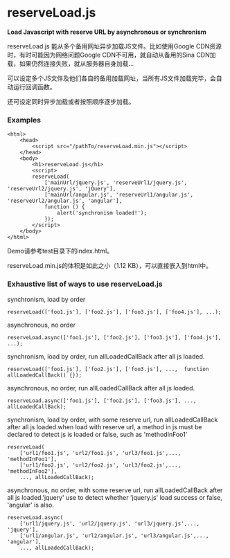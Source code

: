 reserveLoad.js
===========

**Load Javascript with reserve URL by asynchronous or synchronism**

reserveLoad.js 能从多个备用网址异步加载JS文件。比如使用Google CDN资源时，有时可能因为网络问题Google CDN不可用，就自动从备用的Sina CDN加载，如果仍然连接失败，就从服务器自身加载...

可以设定多个JS文件及他们各自的备用加载网址，当所有JS文件加载完毕，会自动运行回调函数。

还可设定同时异步加载或者按照顺序逐步加载。

### Examples ###

    <html>
        <head>
            <script src="/pathTo/reserveLoad.min.js"></script>
        </head>
        <body>
            <h1>reserveLoad.js</h1>
            <script>
            reserveLoad(
                ['mainUrl/jquery.js', 'reserveUrl1/jquery.js', 'reserveUrl2/jquery.js', 'jQuery'],
                ['mainUrl/angular.js', 'reserveUrl1/angular.js', 'reserveUrl2/angular.js', 'angular'],
                function () {
                    alert('synchronism loaded!');
                });
            </script>
        </body>
    </html>

Demo请参考test目录下的index.html。

reserveLoad.min.js的体积是如此之小（1.12 KB），可以直接嵌入到html中。


### Exhaustive list of ways to use reserveLoad.js ###

synchronism, load by order

    reserveLoad(['foo1.js'], ['foo2.js'], ['foo3.js'], ['foo4.js'], ...);

asynchronous, no order

    reserveLoad.async(['foo1.js'], ['foo2.js'], ['foo3.js'], ['foo4.js'], ...);

synchronism, load by order, run allLoadedCallBack after all js loaded.

    reserveLoad(['foo1.js'], ['foo2.js'], ['foo3.js'], ...,  function allLoadedCallBack() {});

asynchronous, no order, run allLoadedCallBack after all js loaded.

    reserveLoad.async(['foo1.js'], ['foo2.js'], ['foo3.js'], ..., allLoadedCallBack);

synchronism, load by order, with some reserve url, run allLoadedCallBack after all js loaded.when load with reserve url, a method in js must be declared to detect js is loaded or false, such as 'methodInFoo1'

    reserveLoad(
        ['url1/foo1.js', 'url2/foo1.js', 'url3/foo1.js',..., 'methodInFoo1'],
        ['url1/foo2.js', 'url2/foo2.js', 'url3/foo2.js',..., 'methodInFoo2'],
        ..., allLoadedCallBack);

asynchronous, no order, with some reserve url, run allLoadedCallBack after all js loaded.'jquery' use to detect whether 'jquery.js' load success or false, 'angular'  is also.

    reserveLoad.async(
        ['url1/jquery.js', 'url2/jquery.js', 'url3/jquery.js',..., 'jquery'],
        ['url1/angular.js', 'url2/angular.js', 'url3/angular.js',..., 'angular'],
        ..., allLoadedCallBack);




